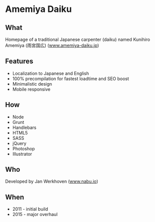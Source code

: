 # Amemiya Daiku

## What
Homepage of a traditional Japanese carpenter (daiku) named Kunihiro Amemiya (雨宮国広) (www.amemiya-daiku.jp)

## Features
* Localization to Japanese and English
* 100% precompilation for fastest loadtime and SEO boost
* Minimalistic design
* Mobile responsive

## How
* Node
* Grunt
* Handlebars
* HTML5
* SASS
* jQuery
* Photoshop
* Illustrator

## Who
Developed by Jan Werkhoven (www.nabu.io)

## When
* 2011 - initial build
* 2015 - major overhaul
